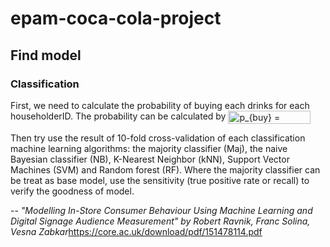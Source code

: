 # epam-coca-cola-project
## Find model
### Classification

First, we need to calculate the probability of buying each drinks for each householderID. The probability can be calculated by 
<img src="http://www.sciweavers.org/tex2img.php?eq=p_%7Bbuy%7D%20%3D%20n_%7Bbuy%7D%2Fn_%7Ball%7D&bc=White&fc=Black&im=jpg&fs=12&ff=arev&edit=0" align="center" border="0" alt="p_{buy} = n_{buy}/n_{all}" width="132" height="21" />

Then try use the result of 10-fold cross-validation of each classification machine learning algorithms: the majority classifier (Maj), the naive Bayesian classifier
(NB), K-Nearest Neighbor (kNN), Support Vector Machines (SVM) and Random forest (RF). Where the majority classifier can be treat as base model, use the sensitivity (true positive rate or recall) to verify the goodness of model.


-- <cite>"Modelling In-Store Consumer Behaviour Using
Machine Learning and Digital Signage Audience
Measurement" by Robert Ravnik, Franc Solina, Vesna Zabkar</cite><https://core.ac.uk/download/pdf/151478114.pdf>